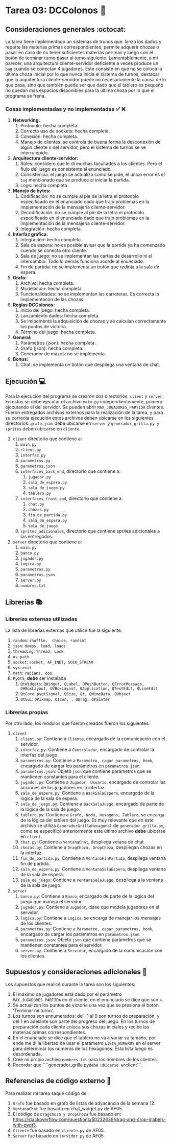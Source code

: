 # Tarea 03: DCColonos :rice_scene:


## Consideraciones generales :octocat:

La tarea tiene implementado un sistemas de trunos que: lanza los dados y reparte las materias primas correspondientes, permite adquerir chozas o pasar en caso de no tener suficientes materias perimas y luego con el botón de terminar turno pasar al turno siguiente. Lamentablemente, a mi parecer, una arquitectura cliente-servidor deficiente a veces produce un ```bug``` cuando se conectan 4 jugadores. Este consiste en que no se coloca la última choza inicial por lo que nunca inicia el sistema de turnos, destacar que la arquitectura cliente-servidor puede no necesariamente la causa de lo que pasa, sino que también puede ser que dado que el tablero es pequeño no quedan más espacios disponibles para la última choza por lo que el programa se frena.

### Cosas implementadas y no implementadas :white_check_mark: :x:

1. **Networking:**
    1. Protocolo: hecha completa.
    2. Correcto uso de sockets: hecha completa.
    3. Conexión: hecha completa.
    4. Manejo de clientes: se controla de buena forma la desconexión de algún cliente o del servidor, pero el sistema de turnos se ve interrumpido.
2. **Arquitectura cliente-servidor:**
    1. Roles: considero que le di muchas facultades a los clientes. Pero el flujo del juego es consistente al enunciado.
    2. Consistencia: el juego se actualiza como se pide, el único error es el ```bug``` mencionado que se produce al iniciar la partida.
    3. Logs: hecha completa.
3. **Manejo de bytes:**
    1. Codificación: no se cumple al pie de la letra el protocolo especificado en el enunciado dado que trajo problemas en la implementación de la mensajería cliente-servidor.
    2. Decodificación: no se cumple al pie de la letra el protocolo especificado en el enunciado dado que trajo problemas en la implementación de la mensajería cliente-servidor.
    3. Integración: hecha completa.
4. **Interfaz gráfica:**
    1. Integración: hecha completa.
    2. Sala de espera: no es posible avisar que la partida ya ha comenzado cuendo se conecta otro cliente.
    3. Sala de juego: no se implementan las cartas de desarrollo ni el intercambio. Todo lo demás funciona acorde al enunciado.
    4. Fin de partida: no se implementa un botón que redirija a la sala de espera.
5. **Grafo:**
    1. Archivo: hecha completa.
    2. Modelación: hecha completa
    3. Funcionalidades: no se implementan las carreteras. Es correcta la implementacón de las chozas.
6. **Reglas DCColonos:**
    1. Inicio del juego: hecha completa.
    2. Lanzamiento dados: hecha completa.
    3. Se imlpementa la adquisición de chozas y se calculan correctamente los puntos de victoria.
    4. Término del juego: hecha completa.
7. **General:**
    1. Parámetros (json): hecha completa.
    2. Grafo (json): hecha completa.
    3. Generador de mazos: no se implementa.
8. **Bonus:**
    1. Chat: se implementa un botón que despliega una ventana de chat.


## Ejecución :computer:
Para la ejecución del programa se crearon dos directorios: ```client``` y ```server```. En estos se debe ejecutar el archivo ```main.py``` independientemente, primero ejecutando el del servidor. Se pueden abrir ```MAX_JUGADORES_PARTIDA``` clientes.
Fueron entregados archivos externos para la realización de la tarea, y para su correcta ejecución estos archivos deben ubicarse en los siguientes directorios: ```grafo.json``` debe ubicarse en ```server``` y ```generador_grilla.py y sprites``` deben ubicarse en ```cliente```.

1. ```client``` directorio que contiene a:
    1. ```main.py```
    2. ```client.py```
    3. ```interfaz.py```
    4. ```parametros.py```
    5. ```parametros.json```
    6. ```interfaces_back_end```, directorio que contiene a:
        1. ```jugador.py```
        2. ```sala_de_espera.py```
        3. ```sala_de_juego.py```
        4. ```tablero.py```
    7. ```interfaces_front_end```, directorio que contiene a:
        1. ```chat.py```
        2. ```chozas.py```
        3. ```fin_de_partida.py```
        4. ```sala_de_espera.py```
        5. ```sala_de_juego```
    8. ```sprites_adicionales```, directorio que contiene sprites adicionales a los entregados.
2. ```server``` directorio que contiene a:
    1. ```main.py```
    2. ```banco.py```
    3. ```jugador.py```
    4. ```logica.py```
    5. ```parametros.py```
    6. ```parametros.json```
    7. ```server.py```
    8. ```nombres.txt```


## Librerías :books:
### Librerías externas utilizadas
La lista de librerías externas que utilicé fue la siguiente:

1. ```random```:  ```shuffle,  choice, randint```
2. ```json```:  ```dumps, load, loads```
3. ```threading```:  ```Thread, Lock```
4. ```os```:  ```path```
5. ```socket```:  ```socket, AF_INET, SOCK_STREAM```
6. ```sys```:  ```exit```
7. ```math```:  ```radians, cos```
8. ```PyQt5```; **debe** ser instalada
    1. ```QtWidgets```:  ```QWidget, QLabel, QPushButton, QErrorMessage, QHBoxLayout, QVBoxLayout, QApplication, QTextEdit, QLineEdit```
    2.  ```QtCore```:  ```pyqtSignal, QSize, Qt, QMimeData, QObject```
    3. ```QtGui```:  ```QPixmap, QIcon, , QDrag, QPainter```

### Librerías propias
Por otro lado, los módulos que fueron creados fueron los siguientes:

1. ```client```
    1. ```client.py```: Contiene a ```Cliente```, encargado de la comunicación con el servidor.
    2. ```interfaz.py```: Contiene a ```Controlador```, encargado de controlar la interfaz del juego.
    3. ```parametros.py```: Contiene a ```Parametro, cagar_parametros, hook```, encargado de cargar los parámetros en ```parametros.json```.
    4. ```parametros.json```: Objeto ```json``` que contiene parámetros que se mantienen constantes para el cliente.
    5. ```jugador.py```: Contiene a ```Jugador, Usuario```, encargado de controlar las acciones de los jugadores en la interfaz.
    6. ```sala_de_espera.py```: Contiene a ```BackSalaEspera```, encargado de la logica de la sala de espera.
    7. ```sala_de_juego.py```: Contiene a ```BackSalaJuego```, encargado de parte de la lógica de la sala de juego.
    8. ```tablero.py```: Contiene a ```Grafo, Nodo, Hexagono, Tablero```, se encarga de la lógica del tablero del juego. Es muy relevante que en este archivo se utiliza ```GeneradorGrillaHexagonal``` de ```generador_grilla.py```, como se especificó anteriormente este último archivo **debe** ubicarse en ```client```.
    9. ```chat.py```: Contiene a ```VentanaChat```, despliega vetana de chat.
    10. ```chozas.py```: Contiene a ```DragChoza, DropChoza```, despliegan chozas en la interfaz.
    11. ```fin_de_partida.py```: Contiene a ```VentanaFinPartida```, despliega ventana fin de partida.
    12. ```sala_de_espera.py```: Contiene a ```VentanaSalaEspera```, despliega ventana de la sala de espera.
    13. ```sala_de_juego```: Contiene a ```VentanaSalaJuego```, despliega a la ventana de la sala de juego.
2. ```server```
    1. ```banco.py```: Contiene a ```Banco```, encargado de parte de la logica del juego que maneja el servidor.
    2. ```jugador.py```: Contiene a ```Jugador```, clase que modela jugadores en el servidor.
    3. ```logica.py```: Contiene a ```Logica```, se encarga de manejar los mensajes de los clientes.
    4. ```parametros.py```: Contiene a ```Parametro, cagar_parametros, hook```, encargado de cargar los parámetros en ```parametros.json```.
    5. ```parametros.json```: Objeto ```json``` que contiene parámetros que se mantienen constantes para el servidor.
    6. ```server.py```: Contiene a ```Servidor```, encargado de la comunicación con los clientes.

## Supuestos y consideraciones adicionales :thinking:
Los supuestos que realicé durante la tarea son los siguientes:

1. El máximo de jugadores está dado por el parámetro ```MAX_JUGADORES_PARTIDA``` en el cliente, en el enunciado se dice que son ```4```.
2. Se actualizan los puntos de victoria una vez que se presiona el botón 'Terminar mi turno'.
3. Los turnos son ennumerados: del -1 al 0 son turnos de preparación, y del 1 en adelante son parte del progreso del juego. En los turnos de preparación cada cliente coloca sus chozas iniciales y recibe las materias primas correspondientes.
4. En el enunciado se dice que el tablero no va a variar su tamaño, por ende me di la libertad de usar el parámetro ```LISTA_NUMEROS``` en el server para determinar los números de los hexágonos. Esta lista luego es desordenada.
5. Cree mi propio archivo ```nombres.txt``` para los nombres de los clientes.
6. Recordar que ````generador_grilla.py``` debe ubicarse en ```client```.


## Referencias de código externo :book:

Para realizar mi tarea saqué código de:
1. ```Grafo``` fue basado en grafo de listas de adyacencia de la semana 12.
2. ```VentanaChat``` fue basado en chat_widget.py de AF05.
3. El código de ```DragChoza y DropChoza``` fue basado en: https://stackoverflow.com/questions/50232639/drag-and-drop-qlabels-with-pyqt5.
4. ```Cliente``` fue basado en ```cliente.py``` de AF05.
5. ```Server``` fue basado en ```servidor.py``` de AF05
